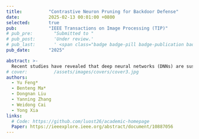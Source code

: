 ```yaml
---
title:          "Contrastive Neuron Pruning for Backdoor Defense"
date:           2025-02-13 00:01:00 +0800
selected:       true
pub:            "IEEE Transactions on Image Processing (TIP)"
# pub_pre:        "Submitted to "
# pub_post:       'Under review.'
# pub_last:       ' <span class="badge badge-pill badge-publication badge-success">Spotlight</span>'
pub_date:       "2025"

abstract: >-
  Recent studies have revealed that deep neural networks (DNNs) are susceptible to backdoor attacks, in which attackers insert a pre-defined backdoor into a DNN model by poisoning a few training samples. A small subset of neurons in DNN is responsible for activating this backdoor and pruning these backdoor-associated neurons has been shown to mitigate the impact of such attacks. Current neuron pruning techniques often face challenges in accurately identifying these critical neurons, and they typically depend on the availability of labeled clean data, which is not always feasible. To address these challenges, we propose a novel defense strategy called Contrastive Neuron Pruning (CNP). This approach is based on the observation that poisoned samples tend to cluster together and are distinguishable from benign samples in the feature space of a backdoored model. Given a backdoored model, we initially apply a reversed trigger to benign samples, generating multiple positive (benign-benign) and negative (benign-poisoned) feature pairs from the backdoored model. We then employ contrastive learning on these pairs to improve the separation between benign and poisoned features. Subsequently, we identify and prune neurons in the Batch Normalization layers that show significant response differences to the generated pairs. By removing these backdoor-associated neurons, CNP effectively defends against backdoor attacks while requiring the pruning of only about 1% of the total neurons. Comprehensive experiments conducted on various benchmarks validate the efficacy of CNP, demonstrating its robustness and effectiveness in mitigating backdoor attacks compared to existing methods.
# cover:          /assets/images/covers/cover3.jpg
authors:
  - Yu Feng*
  - Benteng Ma*
  - Dongnan Liu
  - Yanning Zhang
  - Weidong Cai
  - Yong Xia
links:
  # Code: https://github.com/luost26/academic-homepage
  Paper: https://ieeexplore.ieee.org/abstract/document/10887056
---
```

